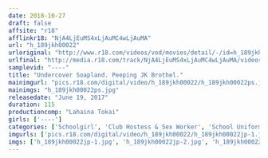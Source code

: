 ```yaml
---
date: 2018-10-27
draft: false
affsite: "r18"
afflinkr18: "NjA4LjEuMS4xLjAuMC4wLjAuMA"
url: "h_189jkh00022"
urloriginal: "http://www.r18.com/videos/vod/movies/detail/-/id=h_189jkh00022"
urlfinal: "http://media.r18.com/track/NjA4LjEuMS4xLjAuMC4wLjAuMA/videos/vod/movies/detail/-/id=h_189jkh00022"
samplevid: "----"
title: "Undercover Soapland. Peeping JK Brothel."
mainimgurl: "pics.r18.com/digital/video/h_189jkh00022/h_189jkh00022ps.jpg"
mainimgs: "h_189jkh00022ps.jpg"
releasedate: "June 19, 2017"
duration: 115
productioncomp: "Lahaina Tokai"
girls: ['----']
categories: ['Schoolgirl', 'Club Hostess & Sex Worker', 'School Uniform', 'Voyeur']
imgurls: ['pics.r18.com/digital/video/h_189jkh00022/h_189jkh00022jp-1.jpg', 'pics.r18.com/digital/video/h_189jkh00022/h_189jkh00022jp-2.jpg', 'pics.r18.com/digital/video/h_189jkh00022/h_189jkh00022jp-3.jpg', 'pics.r18.com/digital/video/h_189jkh00022/h_189jkh00022jp-4.jpg', 'pics.r18.com/digital/video/h_189jkh00022/h_189jkh00022jp-5.jpg', 'pics.r18.com/digital/video/h_189jkh00022/h_189jkh00022jp-6.jpg', 'pics.r18.com/digital/video/h_189jkh00022/h_189jkh00022jp-7.jpg', 'pics.r18.com/digital/video/h_189jkh00022/h_189jkh00022jp-8.jpg', 'pics.r18.com/digital/video/h_189jkh00022/h_189jkh00022jp-9.jpg', 'pics.r18.com/digital/video/h_189jkh00022/h_189jkh00022jp-10.jpg', 'pics.r18.com/digital/video/h_189jkh00022/h_189jkh00022jp-11.jpg', 'pics.r18.com/digital/video/h_189jkh00022/h_189jkh00022jp-12.jpg', 'pics.r18.com/digital/video/h_189jkh00022/h_189jkh00022jp-13.jpg', 'pics.r18.com/digital/video/h_189jkh00022/h_189jkh00022jp-14.jpg', 'pics.r18.com/digital/video/h_189jkh00022/h_189jkh00022jp-15.jpg', 'pics.r18.com/digital/video/h_189jkh00022/h_189jkh00022jp-16.jpg', 'pics.r18.com/digital/video/h_189jkh00022/h_189jkh00022jp-17.jpg', 'pics.r18.com/digital/video/h_189jkh00022/h_189jkh00022jp-18.jpg', 'pics.r18.com/digital/video/h_189jkh00022/h_189jkh00022jp-19.jpg', 'pics.r18.com/digital/video/h_189jkh00022/h_189jkh00022jp-20.jpg']
imgs: ['h_189jkh00022jp-1.jpg', 'h_189jkh00022jp-2.jpg', 'h_189jkh00022jp-3.jpg', 'h_189jkh00022jp-4.jpg', 'h_189jkh00022jp-5.jpg', 'h_189jkh00022jp-6.jpg', 'h_189jkh00022jp-7.jpg', 'h_189jkh00022jp-8.jpg', 'h_189jkh00022jp-9.jpg', 'h_189jkh00022jp-10.jpg', 'h_189jkh00022jp-11.jpg', 'h_189jkh00022jp-12.jpg', 'h_189jkh00022jp-13.jpg', 'h_189jkh00022jp-14.jpg', 'h_189jkh00022jp-15.jpg', 'h_189jkh00022jp-16.jpg', 'h_189jkh00022jp-17.jpg', 'h_189jkh00022jp-18.jpg', 'h_189jkh00022jp-19.jpg', 'h_189jkh00022jp-20.jpg']
---
```

